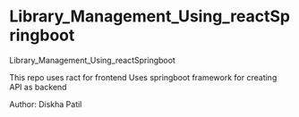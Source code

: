 # Library_Management_Using_reactSpringboot
Library_Management_Using_reactSpringboot

This repo uses ract for frontend
Uses springboot framework for creating API as backend

Author: Diskha Patil